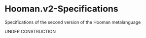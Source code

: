 # Hooman.v2-Specifications
Specifications of the second version of the Hooman metalanguage

UNDER CONSTRUCTION
